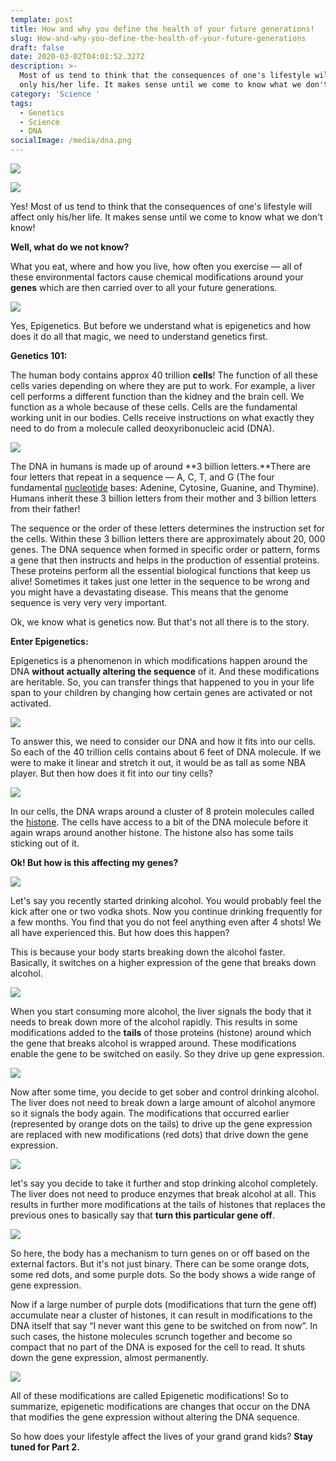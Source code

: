 ```yaml
---
template: post
title: How and why you define the health of your future generations!
slug: How-and-why-you-define-the-health-of-your-future-generations
draft: false
date: 2020-03-02T04:01:52.327Z
description: >-
  Most of us tend to think that the consequences of one's lifestyle will affect
  only his/her life. It makes sense until we come to know what we don't know!
category: 'Science '
tags:
  - Genetics
  - Science
  - DNA
socialImage: /media/dna.png
---
```



![](https://cdn-images-1.medium.com/max/1600/1*PTsclk2K4j5QaET0q6yiLg.png)

![](https://cdn-images-1.medium.com/max/1600/1*NpRmLtoemMZ5twAQwWyEEA.png)

Yes! Most of us tend to think that the consequences of one's lifestyle will affect only his/her life. It makes sense until we come to know what we don't know!

**Well, what do we not know?**

What you eat, where and how you live, how often you exercise — all of these environmental factors cause chemical modifications around your **genes** which are then carried over to all your future generations.

![](https://cdn-images-1.medium.com/max/1600/1*jlUnsdSElNqjLCshikNvdQ.png)

Yes, Epigenetics. But before we understand what is epigenetics and how does it do all that magic, we need to understand genetics first.

**Genetics 101:**

The human body contains approx 40 trillion **cells**! The function of all these cells varies depending on where they are put to work. For example, a liver cell performs a different function than the kidney and the brain cell. We function as a whole because of these cells. Cells are the fundamental working unit in our bodies. Cells receive instructions on what exactly they need to do from a molecule called deoxyribonucleic acid (DNA).

![](https://cdn-images-1.medium.com/max/1600/1*GanKal6wFVUU608fojMAGg.png)

The DNA in humans is made up of around **3 billion letters.**There are four letters that repeat in a sequence — A, C, T, and G (The four fundamental [nucleotide](https://www.genome.gov/genetics-glossary/Nucleotide) bases: Adenine, Cytosine, Guanine, and Thymine). Humans inherit these 3 billion letters from their mother and 3 billion letters from their father!

The sequence or the order of these letters determines the instruction set for the cells. Within these 3 billion letters there are approximately about 20, 000 genes. The DNA sequence when formed in specific order or pattern, forms a gene that then instructs and helps in the production of essential proteins. These proteins perform all the essential biological functions that keep us alive! Sometimes it takes just one letter in the sequence to be wrong and you might have a devastating disease. This means that the genome sequence is very very very important.

Ok, we know what is genetics now. But that's not all there is to the story.

**Enter Epigenetics:**

Epigenetics is a phenomenon in which modifications happen around the DNA **without actually altering the sequence** of it. And these modifications are heritable. So, you can transfer things that happened to you in your life span to your children by changing how certain genes are activated or not activated.

![](https://cdn-images-1.medium.com/max/1600/1*ss4VigLacb-8M70_xjpRBA.png)

To answer this, we need to consider our DNA and how it fits into our cells. So each of the 40 trillion cells contains about 6 feet of DNA molecule. If we were to make it linear and stretch it out, it would be as tall as some NBA player. But then how does it fit into our tiny cells?

![](https://cdn-images-1.medium.com/max/1600/1*1DIlFk8TC3zCr8vt9jxskQ.png)

In our cells, the DNA wraps around a cluster of 8 protein molecules called the [histone](https://www.genome.gov/genetics-glossary/histone). The cells have access to a bit of the DNA molecule before it again wraps around another histone. The histone also has some tails sticking out of it.

**Ok! But how is this affecting my genes?**

![](https://cdn-images-1.medium.com/max/1600/1*FRWGHt6xmjz0ubtsGbwPzg.png)

Let's say you recently started drinking alcohol. You would probably feel the kick after one or two vodka shots. Now you continue drinking frequently for a few months. You find that you do not feel anything even after 4 shots! We all have experienced this. But how does this happen?

This is because your body starts breaking down the alcohol faster. Basically, it switches on a higher expression of the gene that breaks down alcohol.

![](https://cdn-images-1.medium.com/max/1600/1*0YR-CyrWqFJs9uiLG7mCmg.png)

When you start consuming more alcohol, the liver signals the body that it needs to break down more of the alcohol rapidly. This results in some modifications added to the **tails** of those proteins (histone) around which the gene that breaks alcohol is wrapped around. These modifications enable the gene to be switched on easily. So they drive up gene expression.

![](https://cdn-images-1.medium.com/max/1600/1*h_5jBYE95okWF_NEUjW6QA.png)

Now after some time, you decide to get sober and control drinking alcohol. The liver does not need to break down a large amount of alcohol anymore so it signals the body again. The modifications that occurred earlier (represented by orange dots on the tails) to drive up the gene expression are replaced with new modifications (red dots) that drive down the gene expression.

![](https://cdn-images-1.medium.com/max/1600/1*VRarzJow1LkSEsqxLOP7nA.png)

let's say you decide to take it further and stop drinking alcohol completely. The liver does not need to produce enzymes that break alcohol at all. This results in further more modifications at the tails of histones that replaces the previous ones to basically say that **turn this particular gene off**.

![](https://cdn-images-1.medium.com/max/1600/1*tkigK-35nBq33lyjKeV-mg.png)

So here, the body has a mechanism to turn genes on or off based on the external factors. But it's not just binary. There can be some orange dots, some red dots, and some purple dots. So the body shows a wide range of gene expression.

Now if a large number of purple dots (modifications that turn the gene off) accumulate near a cluster of histones, it can result in modifications to the DNA itself that say “I never want this gene to be switched on from now”. In such cases, the histone molecules scrunch together and become so compact that no part of the DNA is exposed for the cell to read. It shuts down the gene expression, almost permanently.

![](https://cdn-images-1.medium.com/max/1600/1*vXvwV17JUDoqgWfD6TN45A.png)

All of these modifications are called Epigenetic modifications! So to summarize, epigenetic modifications are changes that occur on the DNA that modifies the gene expression without altering the DNA sequence.

So how does your lifestyle affect the lives of your grand grand kids? **Stay tuned for Part 2.**
